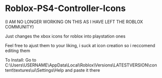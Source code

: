 # Roblox-PS4-Controller-Icons

(I AM NO LONGER WORKING ON THIS AS I HAVE LEFT THE ROBLOX COMMUNITY)

Just changes the xbox icons for roblox into playstation ones

Feel free to ajust them to your liking, i suck at icon creation so i reccomend editing them

To Install:
Go to C:\Users\USERNAME\AppData\Local\Roblox\Versions\LATESTVERSION\content\textures\ui\Settings\Help and paste it there
